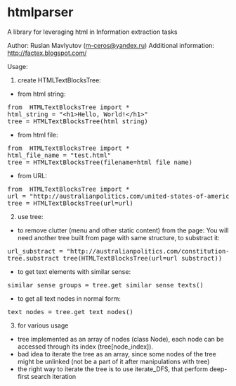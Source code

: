 htmlparser
==========

A library for leveraging html in Information extraction tasks

Author: Ruslan Mavlyutov (m-ceros@yandex.ru)
Additional information: http://factex.blogspot.com/

Usage:

1) create HTMLTextBlocksTree:
- from html string:
<pre>
from  HTMLTextBlocksTree import *
html_string = "&lt;h1&gt;Hello, World!&lt;/h1&gt;"
tree = HTMLTextBlocksTree(html_string)
</pre>
   
- from html file:
<pre>
from  HTMLTextBlocksTree import *
html_file_name = "test.html"
tree = HTMLTextBlocksTree(filename=html_file_name)
</pre>

- from URL:
<pre>
from  HTMLTextBlocksTree import *
url = "http://australianpolitics.com/united-states-of-america/president/list-of-presidents-of-the-united-states"
tree = HTMLTextBlocksTree(url=url)
</pre>

2) use tree:
- to remove clutter (menu and other static content) from the page:
You will need another tree built from page with same structure, to substract it:
<pre>
url_substract = "http://australianpolitics.com/constitution-aus"
tree.substract_tree(HTMLTextBlocksTree(url=url_substract))
</pre>

- to get text elements with similar sense:
<pre>
similar_sense_groups = tree.get_similar_sense_texts()
</pre>

- to get all text nodes in normal form:
<pre>
text_nodes = tree.get_text_nodes()
</pre>

3) for various usage
- tree implemented as an array of nodes (class Node), each node can be accessed through 
its index (tree[node_index]). 
- bad idea to iterate the tree as an array, since some nodes of the tree might be 
unlinked (not be a part of it after manipulations with tree)
- the right way to iterate the tree is to use iterate_DFS, that perform deep-first search iteration
